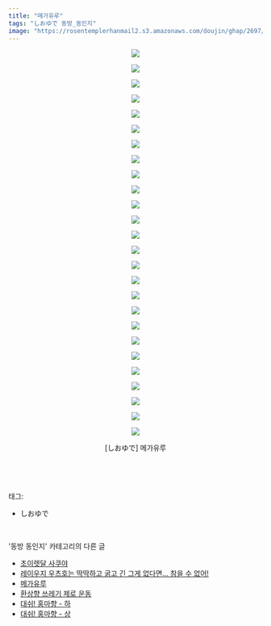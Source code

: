 ```yaml
---
title: "메가유루"
tags: "しおゆで 동방_동인지"
image: "https://rosentemplerhanmail2.s3.amazonaws.com/doujin/ghap/2697/001.jpg"
---
```

<div class="article">
<p style="text-align: center; clear: none; float: none;"><img src="{{ site.imgserver12 }}/ghap/2697/001.jpg"/></p>
<p style="text-align: center; clear: none; float: none;"><img src="{{ site.imgserver12 }}/ghap/2697/002.jpg"/></p>
<p style="text-align: center; clear: none; float: none;"><img src="{{ site.imgserver12 }}/ghap/2697/003.jpg"/></p>
<p style="text-align: center; clear: none; float: none;"><img src="{{ site.imgserver12 }}/ghap/2697/004.jpg"/></p>
<p style="text-align: center; clear: none; float: none;"><img src="{{ site.imgserver12 }}/ghap/2697/005.jpg"/></p>
<p style="text-align: center; clear: none; float: none;"><img src="{{ site.imgserver12 }}/ghap/2697/006.jpg"/></p>
<p style="text-align: center; clear: none; float: none;"><img src="{{ site.imgserver12 }}/ghap/2697/007.jpg"/></p>
<p style="text-align: center; clear: none; float: none;"><img src="{{ site.imgserver12 }}/ghap/2697/008.jpg"/></p>
<p style="text-align: center; clear: none; float: none;"><img src="{{ site.imgserver12 }}/ghap/2697/009.jpg"/></p>
<p style="text-align: center; clear: none; float: none;"><img src="{{ site.imgserver12 }}/ghap/2697/010.jpg"/></p>
<p style="text-align: center; clear: none; float: none;"><img src="{{ site.imgserver12 }}/ghap/2697/011.jpg"/></p>
<p style="text-align: center; clear: none; float: none;"><img src="{{ site.imgserver12 }}/ghap/2697/012.jpg"/></p>
<p style="text-align: center; clear: none; float: none;"><img src="{{ site.imgserver12 }}/ghap/2697/013.jpg"/></p>
<p style="text-align: center; clear: none; float: none;"><img src="{{ site.imgserver12 }}/ghap/2697/014.jpg"/></p>
<p style="text-align: center; clear: none; float: none;"><img src="{{ site.imgserver12 }}/ghap/2697/015.jpg"/></p>
<p style="text-align: center; clear: none; float: none;"><img src="{{ site.imgserver12 }}/ghap/2697/016.jpg"/></p>
<p style="text-align: center; clear: none; float: none;"><img src="{{ site.imgserver12 }}/ghap/2697/017.jpg"/></p>
<p style="text-align: center; clear: none; float: none;"><img src="{{ site.imgserver12 }}/ghap/2697/018.jpg"/></p>
<p style="text-align: center; clear: none; float: none;"><img src="{{ site.imgserver12 }}/ghap/2697/019.jpg"/></p>
<p style="text-align: center; clear: none; float: none;"><img src="{{ site.imgserver12 }}/ghap/2697/020.jpg"/></p>
<p style="text-align: center; clear: none; float: none;"><img src="{{ site.imgserver12 }}/ghap/2697/021.jpg"/></p>
<p style="text-align: center; clear: none; float: none;"><img src="{{ site.imgserver12 }}/ghap/2697/022.jpg"/></p>
<p style="text-align: center; clear: none; float: none;"><img src="{{ site.imgserver12 }}/ghap/2697/023.jpg"/></p>
<p style="text-align: center; clear: none; float: none;"><img src="{{ site.imgserver12 }}/ghap/2697/024.jpg"/></p>
<p style="text-align: center; clear: none; float: none;"><img src="{{ site.imgserver12 }}/ghap/2697/025.jpg"/></p>
<p style="text-align: center; clear: none; float: none;"><img src="{{ site.imgserver12 }}/ghap/2697/026.jpg"/></p>
<p style="text-align: center; clear: none; float: none;">[しおゆで] 메가유루</p>
<p><br/></p>
</div><br/>
<div class="tagTrail">
<p>태그: </p>
<ul>
<li>しおゆで</li>
</ul>
</div><br/>
<div class="another">
<p>'동방 동인지' 카테고리의 다른 글</p>
<ul>
<li><a href="/ghap_2700">초이렛달 사쿠야</a></li>
<li><a href="/ghap_2698">레이우지 우츠호는 딱딱하고 굵고 긴 그게 없다면... 참을 수 없어!</a></li>
<li><a href="/ghap_2697">메가유루</a></li>
<li><a href="/ghap_2696">환상향 쓰레기 제로 운동</a></li>
<li><a href="/ghap_2695">대쉬! 홍마향 - 하</a></li>
<li><a href="/ghap_2694">대쉬! 홍마향 - 상</a></li>
</ul>
</div><br/>
<div class="cb_module cb_fluid">
<div class="cb_wrt cb_profile">
</div><!-- commentList close -->
</div><br/>
